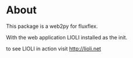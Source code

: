 About
=====
This package is a web2py for fluxflex.

With the web application LIOLI installed as the init.

to see LIOLI in action visit http://lioli.net 
